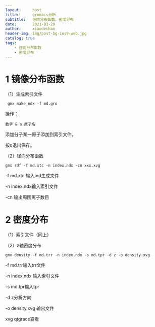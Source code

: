 ```yaml
---
layout:     post
title:      gromacs分析
subtitle:   径向分布函数，密度分布
date:       2021-03-29
author:     xiaodechao
header-img: img/post-bg-ios9-web.jpg
catalog: true
tags:
    - 径向分布函数
    - 密度分布
---
```

# 1 镜像分布函数 #

（1）生成索引文件
   
     gmx make_ndx -f md.gro

操作：

    数字 & a 原子名

添加分子某一原子添加到索引文件。

按q退出保存。



（2）径向分布函数

    gmx rdf -f md.xtc -n index.ndx -cn xxx.xvg


-f md.xtc 输入md生成文件

-n index.ndx输入索引文件

-cn 输出周围离子数目

# 2 密度分布 #

（1）索引文件（同上）

（2）z轴密度分布

    gmx density -f md.trr -n index.ndx -s md.tpr -d z -o density.xvg 

-f md.trr输入trr文件

-n index.ndx 输入索引文件

-s md.tpr输入tpr

-d z分析方向

-o density.xvg 输出文件


xvg qtgrace查看